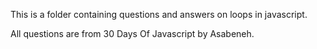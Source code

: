 This is a folder containing questions and answers on loops in javascript.

All questions are from 30 Days Of Javascript by Asabeneh.
